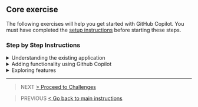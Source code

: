 ## Core exercise

The following exercises will help you get started with GitHub Copilot. You must have completed the [setup instructions](./01-setup.md) before starting these steps.

### Step by Step Instructions
<details>
<summary>Understanding the existing application</summary>

1. Folder Structure 
    * _The folder and file structure is that of a simple java spring boot application. Read more details in [project.md](../project.md)_ 

2. Explain Code
    - @workspace
        - Avoid more generic responses.
        - `@workspace How do I build this project ?`
        - `@workspace where's the code that adds request headers ?`

        _**Tip**: Workspaces can be big, so we can't feed in all this info to the copilot. So we include `File references`, `Relevant codes` into the `context`_
    
    - Make sure you are in the `src` folder of this repository.
    - Navigate to `main` folder and `service/StockService.java` and Select all the lines of code in `getAllStocks` function
        - In the sidebar chat, type `@workspace where is this #selection being used ?` and press **Enter**
        - Press `cmd+I` (or) `Ctrl+I`, When the Copilot Inline Assistant Opens, type `/explain what is this function doing ?`

            <img src="../assets/explain.png" width=400>

3. Ask copilot some questions on the existing codes.
    - Open the sidebar copilot chat extension, you should already see the previous suggestions there.
    - Let's ask some follow up questions on the same code block.
        - Type `Is this code following all error handling and validations ?` and press **Enter**.
        
            _Not using @workspace here, but since editor selection provides the first level of context, the suggestions work well_
        
        - _Let's ignore these suggestions for now_
    - Navigate to `model/Stock.java` and move to the end of this file.
        - You can see a comment as `// Explain the contents of this file. What is the purpose of this class?`. At the end of this line, press `Ctrl + Enter`.
        
            _This should open the copilot suggestions pane explaining the model in different ways_

    - Select any other lines of code and click `cmd+I` (or) `Ctrl+I` to open the copilot inline assistant.
        - Type `/explain what does this code mean` and press `Enter`

            _You can notice the copilot sidebar open with detailed explanation of what this syntax means_

    - Navigate to `controller/StockController.java` and select the **entire class**. Press `cmd+I` (or) `Ctrl+I` and type `/doc` and **Enter**. You can see the explanation of this function generated inline. Please **Accept** the summary.
    
        <img src='../assets/doc.png' width=400>

    _**Tip**: Be Precise about what you want_
</details>

<details>
<summary>Adding functionality using Github Copilot</summary>

* Convert Comment to Code
* Prompt engineering to improve the suggestion - being specific with a user story
* Keyboard shortcuts. 
* Alternate Suggestions

1. TDD
    - Create a Unit Test for 'GetStockByID' endpoint
        - Navigate to `controller/StockController.java`, move the cursor to the end of the file and add the comment `// Create a sample function as 'GetStockByID' which takes an ID as input` and press **Enter**

            _You should see the copilot suggestion for the new function, something like below.
            
            <img src='../assets/stockbyid-api.png' width=400>

            **Tip**: Make sure the function here only has `return null` for now, as we want to write unit tests first for TDD.

        - Navigate to `service/StockService.java` to create a dummy function for TDD.

            ```java
            public Stock getStockById(String id) {
                // TODO Auto-generated method stub
                throw new UnsupportedOperationException("Unimplemented method 'getStockById'");
            }
            ```

        - Navigate to outer tests directory, `StockTickerApplicationTests.java`, move the cursor to the end of the file and add the comment `// write unit test for GetStockByID function` and press `Enter`

            _Press **Tab** to accept the copilot suggestion_

            <img src='../assets/tests.png' width=500>

            - Please click on `Play` button beside the function to run the test (or) `mvn test` in your terminal. You should see that the test passed successfully, since we are only asserting nil in the test case.

                ```java
                @Test
                void getStockById() throws Exception {
                    when(stockService.getStockById("1")).thenReturn(stockList.get(0));

                    mockMvc.perform(get("/stocks/1"))
                            .andExpect(status().isOk())
                            .andExpect(content().contentType("application/json"))
                            .andExpect(jsonPath("$.id").value("1"))
                            .andExpect(jsonPath("$.name").value("Apple Inc."))
                            .andExpect(jsonPath("$.symbol").value("AAPL"))
                            .andExpect(jsonPath("$.price").value(150.25))
                            .andExpect(jsonPath("$.volume").value(1000000));
                }
                ```

    - Create endpoint logic from unit tests (TDD)
        - Navigate to `service/StockService.java` file, select the entire function `getStockById`.
        - Open Copilot sidebar chat and type `correct the function in #file:StockService.java  based on the unit test written in #file:StockTickerApplicationTests.java `

            **Tip**: You can use `#file` command to include certain files in the context

            _A sample response from copilot is as below:_

            ```java
            public Stock getStockById(String id) {
                List<Stock> stocks = getAllStocks();
                Optional<Stock> stock = stocks.stream()
                        .filter(s -> s.getId().equals(id))
                        .findFirst();
                return stock.orElseThrow(() -> new RuntimeException("Stock not found"));
            }
            ```

        - Stop the java runtime in terminal and rerun ```mvn spring-boot:run``` to test the changes in browser **http://localhost:8081/stocks/1**

2. Create a new endpoint for `Add Stock` and add unit tests.
    - Open the file `controller/StockController.java` in the editor. Go to the end of the file and place your cursor there.
    - Click on the Copilot sidebar chat and type `create a new function called AddStock to create a new stock. show only the new function codes` and press **Enter**
    - Hover on the suggested code block and click on the `Insert at Cursor` menu item. _You should see the new codes added at the end of the file in the editor_
        
        <img src='../assets/insert.png' width=300>

    - Navigate to `service/StockService.java` and correct the `addStock` function. There are a couple of ways to do this.
        1. Using sidebar chat
            - Continue chatting with copilot in the sidebar to enhance this function.
            - Type `Update the **AddStock** function to be able to generate a new 4 digit random ID for stock before appending to stocks list and return the new stock and error as response` and press Enter.
                - Follow the suggestions to update the codes.

                    **Tip**: Don't worry if you see different suggestions, they do work.
                
                    ```java
                    public Stock addStock(Stock stock) {
                        List<Stock> stockList = getAllStocks();
                        // Generate a new 4-digit random ID
                        Random random = new Random();
                        String newId = String.format("%04d", random.nextInt(10000));
                        stock.setId(newId);

                        // Add the new stock to the list
                        stockList.add(stock);

                        return stock;
                    }
                    ```
                **(or)**
        2. Using context crafting / user story inline
            - Navigate to the end of the `service/StockService.java` file, delete the function **addStock** and add the following user story comments to the end of the file.
                ```js
                // Create a function for adding new stock
                // generate a random 4 digit ID for the stock
                // append the stock to the list of stocks
                // function should return the newly added stock and error
                ```
            - Press **Enter** at the end of the 4th line of this comment.
            - _Copilot will start suggesting the function, use `Tab` to accept the suggestions_

                ```java
                public Stock addStock(Stock stock) {
                    List<Stock> stocks = getAllStocks();
                    stock.setId(String.valueOf((int) (Math.random() * 9000) + 1000));
                    stocks.add(stock);
                    return stock;
                }
                ```
                <img src='../assets/userstory.png' width=400>
            
            **Tip:** In cases where your imports are not automatically added, you might see some errors on this function. Try to fix this using copilot - Right click (Context Menu)-> Copilot -> Fix this. **(or)** Use `/fix` in the inline copilot assistant to do the same.

        _**Tip**: The ghost suggestions from copilot are for most part considering the lines within the file and opened tabs in editor before suggesting codes. There should suffice for simple development needs, if you are following a standard process within your workspace_

    - Rerun with `mvn spring-boot:run` to test the new end point.

        _Note: The StockID is auto generated by our codes_

        - Use Thunderclient in VSCode to call the endpoint as below

            <img src="../assets/thunderclient-add.png" width=400>

            (or)

            ```bash
            curl  -X POST \
                'http://localhost:8081/stocks' \
                --header 'Content-Type: application/json' \
                --data-raw '{
                "symbol": "ABCD",
                "name": "ABCD Inc.",
                "price": 50.75,
                "volume": 5000
                }'
            ```
    - Don't forget the unit tests. Try a few options, by providing more prompts to make the logic more specific

        <img src='../assets/wait.webp' width=200>

        - Navigate to `StockTickerApplicationTests.java`, to the end of the file and pressing **Enter** will start suggesting new tests automatically.

            (or)

        - Select the function in `service/StockService.java` and Open the copilot sidebar chat and type `@workspace /tests generate unit tests in #file:StockTickerApplicationTests.java  for this addstock function`


3. **Optionally**, Let's do some complex logics. Add an endpoint for `UpdateStocks`
    - Navigate to `controller/StockController.java` and `service/StockService.java` and add a user story at the end of the file
        ```js
        // Create a function for updating multiple stocks at once. 
        // The inputs can be multiple stock symbols with volumes to add for each stock
        // The function should return the updated list of stocks
        ```
    - Press `Enter` and `Tab` to accept the suggestions. The working code should look like below.
    
    **Tip**: Make sure the relevant files are open in the editor as the context is shared for the copilot suggestion.
</details>

<details>
<summary>Exploring features</summary>

1. Add documentation to the codes.
    - Select contents of any file and press `cmd+I` (or) `Ctrl+I` to open the inline copilot assistant.
        - Type `/doc` and Press `Enter`. This should add all inline comments and summary to all the functions within the file.
    - Open the Copilot Sidebar chat and type `#file` -> select `controller/StockController.java` file and type `Create a openAPI specification file for this API`.
        - Feel free to save the yaml file for reference later.
2. Add error handling to the codes.
3. `#` commands 
    - `#file`
    - `#selection`
    - `#terminalLastCommand`
    - `#terminalSelection`
4. `@terminal` - ask how to do something in the terminal
5. AI prompts
    - Q&A Strategy
        ```
        @workspace Propose a file/folder structure for this project and the files in src folder. Ask me a series of yes/no questions that will help you provide a better recommendation.
        ```
    - Pros & Cons Strategy
        ```
        what are a few different ways that I can implement this db connection logic. give a pros and cons of each strategy. #file:StockService.java 
        ```
        ```
        rewrite the code in (1) strategy #file:StockService.java
        ```
        _Note: Possible vulnerabilities in the code suggestion are also shared in the chat._

        ```
        How do I use this in my app ?
        (or)
        How can I implement dependency injection in my client-side application to use the above approach?
        ```
    - Stepwise chain of thought
        ```
        Help me refactor the code in #file:StockService.java. Go one step at a time. Do not move to next step until I give the keyword 'next'
        ```
    - Role prompt
        ```
        @workspace You are a skilled Go instructor who makes complex topics easy to understand. You come up with fun exercises so that all your students can learn by doing. You goal is to teach students how to convert the current app from java to golang. Move one step at a time and wait for the student to provide the correct answer before you move on to the next concept. If the student provides the wrong answer, give them a nudge.
        ```

    _**Tip**: Don't treat Copilot as a search engine, instead more like a conversation with more follow up questions._

    - Some Limitations (For now...)
        - Fix all the bugs in this project (Too broad to understand what counts as a bug for you)
        - Intellisense type of questions. Normal VSCode intellisense works well here.
            - Ex: How many times is this symbol used ? - like find all references
        - Who's contributed to this file ?
            - Only looks at files that are in the current project.
</details>

---
> NEXT [> Proceed to Challenges](./03-devops.md)

> PREVIOUS [< Go back to main instructions](../Readme.md)